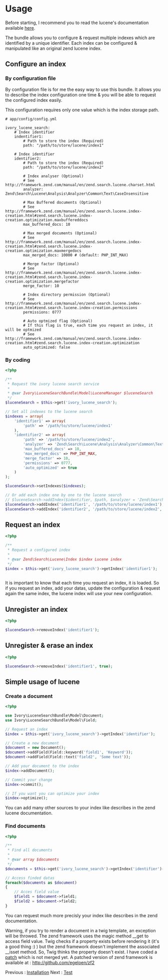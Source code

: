 # Usage

Before starting, I recommend you to read the lucene's documentation available [here](http://framework.zend.com/manual/en/zend.search.lucene.html).

The bundle allows you to configure & request multiple indexes which are identified by a unique identifier.
Each index can be configured & manipulated like an original zend lucene index.

## Configure an index

### By configuration file

By configuration file is for me the easy way to use this bundle. 
It allows you to describe the index configuration one time & you will be able to request the configured index easily.

This configuration requires only one value which is the index storage path.

```
# app/config/config.yml

ivory_lucene_search:
    # Index identifier
    indentifier1:
        # Path to store the index (Required)
        path: "/path/to/store/lucene/index1"

    # Index identifier
    identifier2:
        # Path to store the index (Required)
        path: "/path/to/store/lucene/index2"

        # Index analyser (Optional)
        # See http://framework.zend.com/manual/en/zend.search.lucene.charset.html
        analyzer: Zend\Search\Lucene\Analysis\Analyzer\Common\Text\CaseInsensitive

        # Max Buffered documents (Optional)
        # See http://framework.zend.com/manual/en/zend.search.lucene.index-creation.html#zend.search.lucene.index-creation.optimization.maxbuffereddocs
        max_buffered_docs: 10

        # Max merged documents (Optional)
        # See http://framework.zend.com/manual/en/zend.search.lucene.index-creation.html#zend.search.lucene.index-creation.optimization.maxmergedocs
        max_merged_docs: 10000 # (default: PHP_INT_MAX)

        # Merge factor (Optional)
        # See http://framework.zend.com/manual/en/zend.search.lucene.index-creation.html#zend.search.lucene.index-creation.optimization.mergefactor
        merge_factor: 10

        # Index directory permission (Optional)
        # See http://framework.zend.com/manual/en/zend.search.lucene.index-creation.html#zend.search.lucene.index-creation.permissions
        permissions: 0777

        # Auto optmized flag (Optional)
        # If this flag is true, each time you request an index, it will be optmized
        # See http://framework.zend.com/manual/en/zend.search.lucene.index-creation.html#zend.search.lucene.index-creation.optimization
        auto_optimized: false
```

### By coding

``` php
<?php

/**
 * Request the ivory lucene search service
 * 
 * @var Ivory\LuceneSearchBundle\Model\LuceneManager $luceneSearch
 */
$luceneSearch = $this->get('ivory_lucene_search');

// Set all indexes to the lucene search
$indexes = array(
    'identifier1' => array(
        'path' => '/path/to/store/lucene/index1'
    ),
    'identifier2' => array(
        'path' => '/path/to/store/lucene/index2',
        'analyzer' => 'Zend\Search\Lucene\Analysis\Analyzer\Common\Text\CaseInsensitive',
        'max_buffered_docs' => 10,
        'max_merged_docs' => PHP_INT_MAX,
        'merge_factor' => 10,
        'permissions' => 0777,
        'auto_optimized' => true
    )
);

$luceneSearch->setIndexes($indexes);

// Or add each index one by one to the lucene search
// $luceneSearch->addIndex($identifier, $path, $analyzer = 'Zend\Search\Lucene\Analysis\Analyzer\Common\Text\CaseInsensitive', $maxBufferedDocs = 10, $maxMergeDocs = PHP_INT_MAX, $mergeFactor = 10, $permissions = 0777, $autoOptimized = false)
$luceneSearch->addIndex('identifier1', '/path/to/store/lucene/index1');
$luceneSearch->addIndex('identifier2', '/path/to/store/lucene/index2', 'Zend\Search\Lucene\Analysis\Analyzer\Common\Text\CaseInsensitive', 10, PHP_INT_MAX, 10, 0777, false);
```

## Request an index

``` php
<?php

/**
 * Request a configured index
 * 
 * @var Zend\Search\Lucene\Index $index Lucene index
 */
$index = $this->get('ivory_lucene_search')->getIndex('identifier1');
    
```

It is important to know that each time you request an index, it is loaded. 
So if you request an index, add your datas, update the configuration & request again the same index, the lucene index will use your new configuration.

## Unregister an index

``` php
<?php

$luceneSearch->removeIndex('identifier1');
```

## Unregister & erase an index

``` php
<?php

$luceneSearch->removeIndex('identifier1', true);
```

## Simple usage of lucene

### Create a document

``` php
<?php

use Ivory\LuceneSearchBundle\Model\Document;
use Ivory\LuceneSearchBundle\Model\Field;

// Request an index
$index = $this->get('ivory_lucene_search')->getIndex('identifier');

// Create a new document
$document = new Document();
$document->addField(Field::keyword('field1', 'Keyword'));
$document->addField(Field::text('field2', 'Some text'));

// Add your document to the index
$index->addDocument();

// Commit your change
$index->commit();

// If you want you can optimize your index
$index->optimize();
```

You can add many other sources to your index like describes in the zend lucene documentation.

### Find documents

``` php
<?php

/**
 * Find all documents
 * 
 * @var array $documents
 */
$documents = $this->get('ivory_lucene_search')->getIndex('identifier')->find('Keywork some text');

// Access finded datas
foreach($documents as $document)
{
    // Acces field value
    $field1 = $document->field1;
    $field2 = $document->field2;
}
```

You can request much more precisly your index like describes in the zend documentation.

Warning, if you try to render a document in a twig template, an exception will be throwed. 
The zend framework uses the magic method __get to access field value. 
Twig checks if a property exists before rendering it (it's a good thing :) ) but the zend framework doesn't implement the associated __isset method. So, Twig thinks the property doesn't exist.
I have coded a [patch](https://github.com/zendframework/zend/pull/511) which is not merged yet. A patched version of zend framework is available at : http://github.com/egeloen/zf2

Previous : [Installation](http://github.com/egeloen/IvoryLuceneSearchBundle/blob/master/Resources/doc/installation.md)
Next : [Test](http://github.com/egeloen/IvoryLuceneSearchBundle/blob/master/Resources/doc/test.md)

